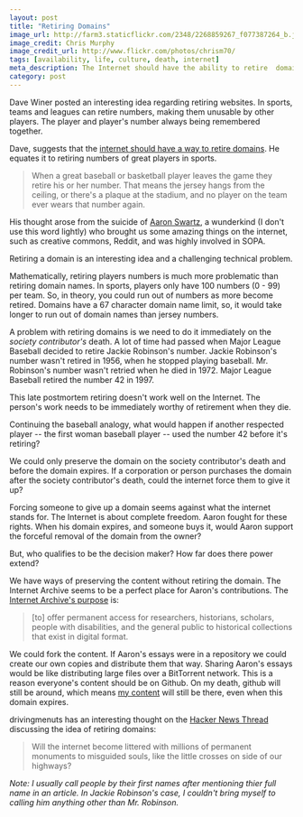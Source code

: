```yaml
---
layout: post
title: "Retiring Domains"
image_url: http://farm3.staticflickr.com/2348/2268859267_f077387264_b.jpg
image_credit: Chris Murphy
image_credit_url: http://www.flickr.com/photos/chrism70/
tags: [availability, life, culture, death, internet]
meta_description: The Internet should have the ability to retire  domain names for people who's content is considered awesome.
category: post
---
```


Dave Winer posted an interesting idea regarding retiring websites. In sports, teams and leagues can retire numbers, making them unusable by other players. The player and player's number always being remembered together.

Dave, suggests that the [internet should have a way to retire domains][1]. He equates it to retiring numbers of great players in sports. 

> When a great baseball or basketball player leaves the game they retire his or her number. That means the jersey hangs from the ceiling, or there's a plaque at the stadium, and no player on the team ever wears that number again.

His thought arose from the suicide of [Aaron Swartz](http://www.aaronsw.com/), a wunderkind (I don't use this word lightly) who brought us some amazing things on the internet, such as creative commons, Reddit, and was highly involved in SOPA.

Retiring a domain is an interesting idea and a challenging technical problem.

Mathematically, retiring players numbers is much more problematic than retiring domain names. In sports, players only have 100 numbers (0 - 99) per team. So, in theory, you could run out of numbers as more become retired. Domains have a 67 character domain name limit, so, it would take longer to run out of domain names than jersey numbers.

A problem with retiring domains is we need to do it immediately on the _society contributor's_ death. A lot of time had passed when Major League Baseball decided to retire Jackie Robinson's number. Jackie Robinson's number wasn't retired in 1956, when he stopped playing baseball. Mr. Robinson's number wasn't retried when he died in 1972. Major League Baseball retired the number 42 in 1997.

This late postmortem retiring doesn't work well on the Internet. The person's work needs to be immediately worthy of retirement when they die.

Continuing the baseball analogy, what would happen if another respected player -- the first woman baseball player -- used the number 42 before it's retiring?

We could only preserve the domain on the society contributor's death and before the domain expires. If a corporation or person purchases the domain after the society contributor's death, could the internet force them to give it up?

Forcing someone to give up a domain seems against what the internet stands for. The Internet is about complete freedom. Aaron fought for these rights. When his domain expires, and someone buys it, would Aaron support the forceful removal of the domain from the owner?

But, who qualifies to be the decision maker? How far does there power extend?

We have ways of preserving the content without retiring the domain. The Internet Archive seems to be a perfect place for Aaron's contributions. The [Internet Archive's purpose][2] is:

> [to] offer permanent access for researchers, historians, scholars, people with disabilities, and the general public to historical collections that exist in digital format.

We could fork the content. If Aaron's essays were in a repository we could create our own copies and distribute them that way. Sharing Aaron's essays would be like distributing large files over a BitTorrent network. This is a reason everyone's content should be on Github. On my death, github will still be around, which means [my content][4] will still be there, even when this domain expires.

drivingmenuts has an interesting thought on the [Hacker News Thread][3] discussing the idea of retiring domains:
> Will the internet become littered with millions of permanent monuments to misguided souls, like the little crosses on side of our highways?

_Note: I usually call people by their first names after mentioning thier full name in an article. In Jackie Robinson's case, I couldn't bring myself to calling him anything other than Mr. Robinson._

[1]: http://threads2.scripting.com/2013/january/weShouldRetireAaronsNumber
[2]: http://archive.org/about/
[3]: http://news.ycombinator.com/item?id=5064923
[4]: https://github.com/bhardin/bhardin.github.com/tree/master/_posts